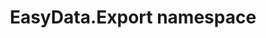 ---
title: EasyData.Export namespace
slug: api-reference/easydata-exporters-pdfsharp/easydata-export-namespace/__section
---
